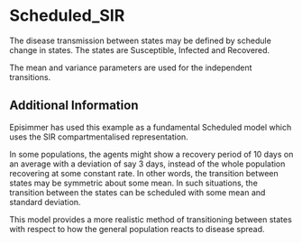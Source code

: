 # Scheduled_SIR
The disease transmission between states may be defined by schedule change in states. The states are Susceptible, Infected and Recovered.

The mean and variance parameters are used for the independent transitions.


## Additional Information
Episimmer has used this example as a fundamental Scheduled model which uses the SIR compartmentalised representation.

In some populations, the agents might show a recovery period of 10 days on an average with a deviation of say 3 days, instead of the whole population recovering at some constant rate. In other words, the transition between states may be symmetric about some mean. In such situations, the transition between the states can be scheduled with some mean and standard deviation.

This model provides a more realistic method of transitioning between states with respect to how the general population reacts to disease spread.
